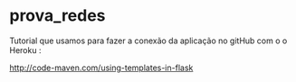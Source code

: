 # prova_redes

Tutorial que usamos para fazer a conexão da aplicação no gitHub com o o Heroku :

http://code-maven.com/using-templates-in-flask
